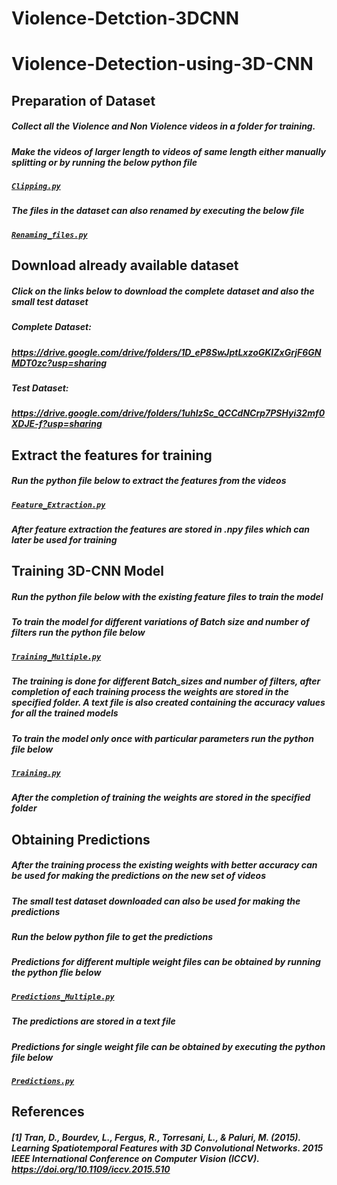 # Violence-Detction-3DCNN
# Violence-Detection-using-3D-CNN
## Preparation of Dataset
##### Collect all the Violence and Non Violence videos in a folder for training.
##### Make the videos of larger length to videos of same length either manually splitting or by running the below python file
##### [`Clipping.py`](/Clipping.py)
##### The files in the dataset can also renamed by executing the below file
##### [`Renaming_files.py`](/Renaming_files.py)
## Download already available dataset
##### Click on the links below to download the complete dataset and also the small test dataset
##### Complete Dataset:
##### https://drive.google.com/drive/folders/1D_eP8SwJptLxzoGKIZxGrjF6GNMDT0zc?usp=sharing
##### Test Dataset:
##### https://drive.google.com/drive/folders/1uhlzSc_QCCdNCrp7PSHyi32mf0XDJE-f?usp=sharing
## Extract the features for training
##### Run the python file below to extract the features from the videos
##### [`Feature_Extraction.py`](/Feature_Extraction.py)
##### After feature extraction the features are stored in .npy files which can later be used for training
## Training 3D-CNN Model
##### Run the python file below with the existing feature files to train the model
##### To train the model for different variations of Batch size and number of filters run the python file below
##### [`Training_Multiple.py`](/Training_Multiple.py)
##### The training is done for different Batch_sizes and number of filters, after completion of each training process the weights are stored in the specified folder. A text file is also created containing the accuracy values for all the trained models
##### To train the model only once with particular parameters run the python file below
##### [`Training.py`](/Training.py)
##### After the completion of training the weights are stored in the specified folder
## Obtaining Predictions
##### After the training process the existing weights with better accuracy can be used for making the predictions on the new set of videos
##### The small test dataset downloaded can also be used for making the predictions
##### Run the below python file to get the predictions
##### Predictions for different multiple weight files can be obtained by running the python flie below
##### [`Predictions_Multiple.py`](/Predictions_Multiple.py)
##### The predictions are stored in a text file 
##### Predictions for single weight file can be obtained by executing the python file below
##### [`Predictions.py`](/Predictions.py)
## References
##### [1] Tran, D., Bourdev, L., Fergus, R., Torresani, L., & Paluri, M. (2015). Learning Spatiotemporal Features with 3D Convolutional Networks. 2015 IEEE International Conference on Computer Vision (ICCV). https://doi.org/10.1109/iccv.2015.510
